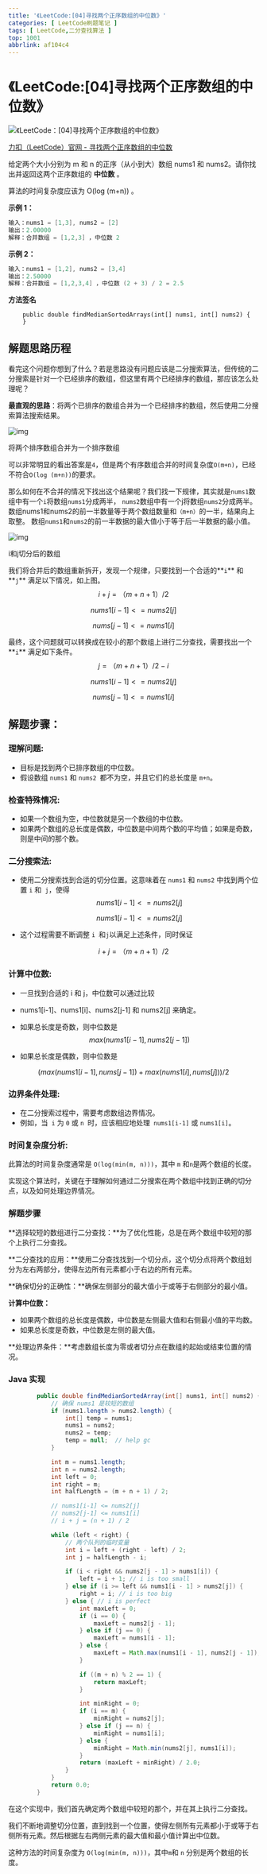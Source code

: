 ```yaml
---
title: '《LeetCode:[04]寻找两个正序数组的中位数》'
categories: [ LeetCode刷题笔记 ]
tags: [ LeetCode,二分查找算法 ]
top: 1001
abbrlink: af104c4
---
```


# 《LeetCode:[04]寻找两个正序数组的中位数》

![《LeetCode：[04]寻找两个正序数组的中位数》](https://cdn.nadav.com.cn/gh/nadav-cheung/img-repo/hexo-blog/v2-7d5b231dd4e7405966a57996174e9bd8_1440w.png)

[力扣（LeetCode）官网 - 寻找两个正序数组的中位数](https://leetcode.cn/problems/median-of-two-sorted-arrays/)

给定两个大小分别为 m 和 n 的正序（从小到大）数组 nums1 和 nums2。请你找出并返回这两个正序数组的 **中位数** 。

算法的时间复杂度应该为 O(log (m+n)) 。

<!-- more -->

**示例 1：**

```java
输入：nums1 = [1,3], nums2 = [2]
输出：2.00000
解释：合并数组 = [1,2,3] ，中位数 2
```

**示例 2：**

```java
输入：nums1 = [1,2], nums2 = [3,4]
输出：2.50000
解释：合并数组 = [1,2,3,4] ，中位数 (2 + 3) / 2 = 2.5
```

**方法签名**

```
    public double findMedianSortedArrays(int[] nums1, int[] nums2) {  
    }
```

## 解题思路历程

看完这个问题你想到了什么？若是思路没有问题应该是二分搜索算法，但传统的二分搜索是针对一个已经排序的数组，但这里有两个已经排序的数组，那应该怎么处理呢？

**最直观的思路**：将两个已排序的数组合并为一个已经排序的数组，然后使用二分搜索算法搜索结果。

![img](https://cdn.nadav.com.cn/gh/nadav-cheung/img-repo/hexo-blog/v2-479beb2c8e5b2b30482dac523ce15386_1440w.png)

将两个排序数组合并为一个排序数组

可以非常明显的看出答案是`4`，但是两个有序数组合并的时间复杂度`O(m+n)`，已经不符合`O(log (m+n))`的要求。

那么如何在不合并的情况下找出这个结果呢？我们找一下规律，其实就是`nums1`数组中有一个`i`将数组`nums1`分成两半， `nums2`数组中有一个j将数组`nums2`分成两半。数组nums1和nums2的前一半数量等于两个数组数量和`（m+n）`的一半，结果向上取整。 数组`nums1`和`nums2`的前一半数据的最大值小于等于后一半数据的最小值。

![img](https://cdn.nadav.com.cn/gh/nadav-cheung/img-repo/hexo-blog/v2-512136bf695b5da4bcff6c0faa7f2eb1_1440w-20240116023133363.png)



i和j切分后的数组

我们将合并后的数组重新拆开，发现一个规律，只要找到一个合适的**`i`** 和**`j`** 满足以下情况，如上图。 
$$
i+j=（m+n+1）/2
$$

$$
nums1[i-1]<=nums2[j]
$$

$$
nums[j-1]<=nums1[i]
$$

最终，这个问题就可以转换成在较小的那个数组上进行二分查找，需要找出一个**`i`** 满足如下条件。
$$
j=（m+n+1）/2 -i
$$

$$
nums1[i-1]<=nums2[j]
$$

$$
nums[j-1]<=nums1[i]
$$

## **解题步骤：**

### **理解问题**:

- 目标是找到两个已排序数组的中位数。
- 假设数组 `nums1` 和 `nums2 `都不为空，并且它们的总长度是 `m+n`。

### **检查特殊情况**:

- 如果一个数组为空，中位数就是另一个数组的中位数。
- 如果两个数组的总长度是偶数，中位数是中间两个数的平均值；如果是奇数，则是中间的那个数。

### **二分搜索法**:

- 使用二分搜索找到合适的切分位置。这意味着在 `nums1` 和 `nums2` 中找到两个位置 `i` 和` j`，使得
  $$
  nums1[i-1]<=nums2[j]
  $$

  $$
  nums1[i-1]<=nums2[j]
  $$

- 这个过程需要不断调整 `i `和` j `以满足上述条件，同时保证  

$$
i+j=（m+n+1）/2
$$



### **计算中位数**:

- 一旦找到合适的 i 和 j，中位数可以通过比较 
- nums1[i-1]、nums1[i]、nums2[j-1] 和 nums2[j] 来确定。
- 如果总长度是奇数，则中位数是  
  $$
  max(nums1[i-1],nums2[j-1])
  $$
  
- 如果总长度是偶数，则中位数是

$$
(max(nums1[i-1],nums[j-1])+max(nums1[i],nums[j]))/2
$$



### **边界条件处理**:

- 在二分搜索过程中，需要考虑数组边界情况。
- 例如，当` i` 为 `0` 或 `n `时，应该相应地处理` nums1[i-1]` 或 `nums1[i]`。

### **时间复杂度分析**:

此算法的时间复杂度通常是 `O(log(min(m, n)))`，其中 `m` 和` n `是两个数组的长度。

实现这个算法时，关键在于理解如何通过二分搜索在两个数组中找到正确的切分点，以及如何处理边界情况。

### 解题步骤

**选择较短的数组进行二分查找：**为了优化性能，总是在两个数组中较短的那个上执行二分查找。

**二分查找的应用：**使用二分查找找到一个切分点，这个切分点将两个数组划分为左右两部分，使得左边所有元素都小于右边的所有元素。

**确保切分的正确性：**确保左侧部分的最大值小于或等于右侧部分的最小值。

**计算中位数：**

- 如果两个数组的总长度是偶数，中位数是左侧最大值和右侧最小值的平均数。
- 如果总长度是奇数，中位数是左侧的最大值。

**处理边界条件：**考虑数组长度为零或者切分点在数组的起始或结束位置的情况。

### Java 实现

```java
        public double findMedianSortedArray(int[] nums1, int[] nums2) {
            // 确保 nums1 是较短的数组
            if (nums1.length > nums2.length) {
                int[] temp = nums1;
                nums1 = nums2;
                nums2 = temp;
                temp = null;  // help gc
            }

            int m = nums1.length;
            int n = nums2.length;
            int left = 0;
            int right = m;
            int halfLength = (m + n + 1) / 2;

            // nums1[i-1] <= nums2[j]
            // nums2[j-1] <= nums1[i]
            // i + j = (n + 1) / 2

            while (left < right) {
                // 两个队列的临时变量
                int i = left + (right - left) / 2;
                int j = halfLength - i;

                if (i < right && nums2[j - 1] > nums1[i]) {
                    left = i + 1; // i is too small
                } else if (i >= left && nums1[i - 1] > nums2[j]) {
                    right = i; // i is too big
                } else { // i is perfect
                    int maxLeft = 0;
                    if (i == 0) {
                        maxLeft = nums2[j - 1];
                    } else if (j == 0) {
                        maxLeft = nums1[i - 1];
                    } else {
                        maxLeft = Math.max(nums1[i - 1], nums2[j - 1]);
                    }

                    if ((m + n) % 2 == 1) {
                        return maxLeft;
                    }

                    int minRight = 0;
                    if (i == m) {
                        minRight = nums2[j];
                    } else if (j == n) {
                        minRight = nums1[i];
                    } else {
                        minRight = Math.min(nums2[j], nums1[i]);
                    }
                    return (maxLeft + minRight) / 2.0;
                }
            }
            return 0.0;
        }
```

在这个实现中，我们首先确定两个数组中较短的那个，并在其上执行二分查找。

我们不断地调整切分位置，直到找到一个位置，使得左侧所有元素都小于或等于右侧所有元素。然后根据左右两侧元素的最大值和最小值计算出中位数。

这种方法的时间复杂度为 `O(log(min(m, n)))`，其中` m `和 `n` 分别是两个数组的长度。
